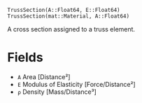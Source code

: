 ```
TrussSection(A::Float64, E::Float64)
TrussSection(mat::Material, A::Float64)
```

A cross section assigned to a truss element.

# Fields

  * `A` Area [Distance²]
  * `E` Modulus of Elasticity [Force/Distance²]
  * `ρ` Density [Mass/Distance³]
